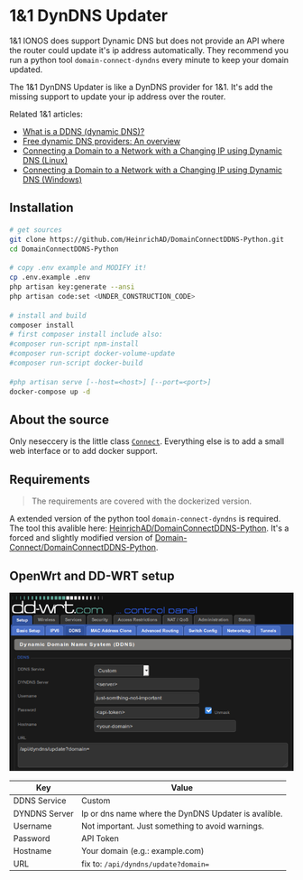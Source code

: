 # 1&1 DynDNS Updater
1&1 IONOS does support Dynamic DNS but does not provide an API where the router could update it's ip address automatically. They recommend you run a python tool `domain-connect-dyndns` every minute to keep your domain updated.

The 1&1 DynDNS Updater is like a DynDNS provider for 1&1. It's add the missing support to update your ip address over the router.

Related 1&1 articles:
- [What is a DDNS (dynamic DNS)?](https://www.ionos.com/digitalguide/server/know-how/what-is-a-ddns-dynamic-dns/)
- [Free dynamic DNS providers: An overview](https://www.ionos.com/digitalguide/server/tools/free-dynamic-dns-providers-an-overview/)
- [Connecting a Domain to a Network with a Changing IP using Dynamic DNS (Linux)](https://www.ionos.com/help/domains/configuring-your-ip-address/connecting-a-domain-to-a-network-with-a-changing-ip-using-dynamic-dns-linux/)
- [Connecting a Domain to a Network with a Changing IP using Dynamic DNS (Windows)](https://www.ionos.com/help/domains/configuring-your-ip-address/connecting-a-domain-to-a-network-with-a-changing-ip-using-dynamic-dns-windows/)


## Installation
```bash
# get sources
git clone https://github.com/HeinrichAD/DomainConnectDDNS-Python.git
cd DomainConnectDDNS-Python

# copy .env example and MODIFY it!
cp .env.example .env
php artisan key:generate --ansi
php artisan code:set <UNDER_CONSTRUCTION_CODE>

# install and build
composer install
# first composer install include also:
#composer run-script npm-install
#composer run-script docker-volume-update
#composer run-script docker-build

#php artisan serve [--host=<host>] [--port=<port>]
docker-compose up -d
```


## About the source
Only neseccery is the little class [`Connect`](/app/DynDNS/Connect.php).
Everything else is to add a small web interface or to add docker support.


## Requirements
> The requirements are covered with the dockerized version.

A extended version of the python tool `domain-connect-dyndns` is required.
The tool this avalible here: [HeinrichAD/DomainConnectDDNS-Python](https://github.com/HeinrichAD/DomainConnectDDNS-Python). It's a forced and slightly modified version of [Domain-Connect/DomainConnectDDNS-Python](https://github.com/Domain-Connect/DomainConnectDDNS-Python).


## OpenWrt and DD-WRT setup
![DD-WRT Setup](./docs/dd-wrt.png "DD-WRT")

| Key | Value |
|--|--|
| DDNS Service | Custom |
| DYNDNS Server | Ip or dns name where the DynDNS Updater is avalible. |
| Username | Not important. Just something to avoid warnings. |
| Password | API Token |
| Hostname | Your domain (e.g.: example.com) |
| URL | fix to: `/api/dyndns/update?domain=` |
